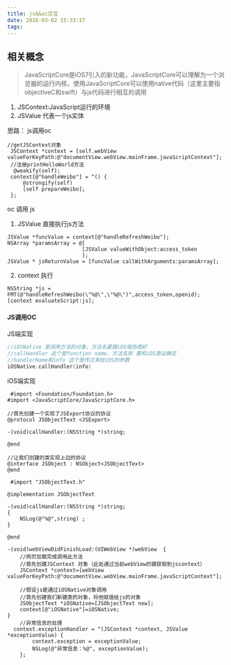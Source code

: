 ```yaml
---
title: js&&oc交互
date: 2016-03-02 15:33:17
tags:
---
```


## 相关概念
>  JavaScriptCore是iOS7引入的新功能，JavaScriptCore可以理解为一个浏览器的运行内核，使用JavaScriptCore可以使用native代码（这里主要指objectiveC和swift）与js代码进行相互的调用

1. JSContext:JavaScript运行的环境
2. JSValue 代表一个js实体

思路：
js调用oc

```
//getJSContext对象
 JSContext *context = [self.webView valueForKeyPath:@"documentView.webView.mainFrame.javaScriptContext"];
 //注册printHelloWorld方法
  @weakify(self);
 context[@"handleWeibo"] = ^() {
     @strongify(self)
     [self prepareWeibo];
 };

```



oc 调用 js
1. JSValue 直接执行js方法
```
JSValue *funcValue = context[@"handleRefreshWeibo"];
NSArray *paramsArray = @[
                        [JSValue valueWithObject:access_token
                        ];
JSValue * jsReturnValue = [funcValue callWithArguments:paramsArray];

```


2. context 执行

```
NSString *js = FMT(@"handleRefreshWeibo(\"%@\",\"%@\")",access_token,openid);
[context evaluateScript:js];

```






#### JS调用OC

JS端实现

```objective-c
//iOSNative 是调用方法的对象，方法名要跟iOS端协商好
//callHandler 这个是function name，方法名称 要和iOS商议确定
//handlerName和info 这个是传过来给iOS的参数
iOSNative.callHandler(info)
```

iOS端实现

```
 #import <Foundation/Foundation.h>  
#import <JavaScriptCore/JavaScriptCore.h>  

//首先创建一个实现了JSExport协议的协议  
@protocol JSObjectText <JSExport>  

-(void)callHandler:(NSString *)string;  

@end  

//让我们创建的类实现上边的协议  
@interface JSObject : NSObject<JSObjectText>  
@end
```

```
 #import "JSObjectText.h"  

@implementation JSObjectText  

-(void)callHandler:(NSString *)string;  
{  
	NSLog(@"%@",string) ;
}  

@end
```

```
-(void)webViewDidFinishLoad:(UIWebView *)webView  {  
    //网页加载完成调用此方法  
    //首先创建JSContext 对象（此处通过当前webView的键获取到jscontext）  
    JSContext *context=[webView valueForKeyPath:@"documentView.webView.mainFrame.javaScriptContext"];  

    //假设js是通过iOSNative对象调用
    //首先创建我们新建类的对象，将他赋值给js的对象  
    JSObjectText *iOSNative=[JSObjectText new];  
    context[@"iOSNative"]=iOSNative;        
}
	//异常信息的处理
  context.exceptionHandler = ^(JSContext *context, JSValue *exceptionValue) {
        context.exception = exceptionValue;
        NSLog(@"异常信息：%@", exceptionValue);
    };
```
